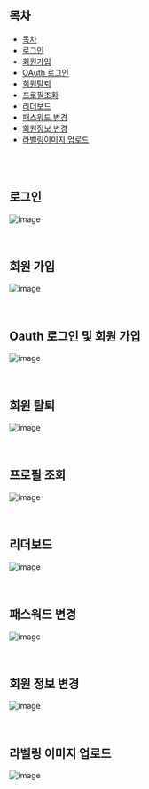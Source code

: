 ## 목차 

- [목차](#목차)
- [로그인](#로그인)
- [회원가입](#회원-가입)
- [OAuth 로그인](#Oauth-로그인-및-회원-가입)
- [회원탈퇴](#회원-탈퇴)
- [프로필조회](#프로필-조회)
- [리더보드](#리더보드)
- [패스워드 변경](#패스워드-변경)
- [회원정보 변경](#회원-정보-변경)
- [라벨링이미지 업로드](#라벨링-이미지-업로드)

<br><br>



## 로그인

![image](https://user-images.githubusercontent.com/87461692/170898751-e56fdcea-df59-4696-8acb-77e9b8b570db.png)

<br>

## 회원 가입
![image](https://user-images.githubusercontent.com/87461692/170898755-4a177c41-6b59-4ca0-a319-ef77f2a4bde4.png)

<br>

## Oauth 로그인 및 회원 가입
![image](https://user-images.githubusercontent.com/87461692/170898758-8210a860-a8c9-41da-a487-8387b9c7873b.png)

<br>

## 회원 탈퇴

![image](https://user-images.githubusercontent.com/87461692/170898759-0186850e-2c18-4353-9a6f-42b020652c95.png)

<br>

## 프로필 조회

![image](https://user-images.githubusercontent.com/87461692/170898761-ec82ac28-169c-472d-b87a-1d625832e62d.png)

<br>

## 리더보드
![image](https://user-images.githubusercontent.com/87461692/170898763-db060b7f-ddd4-46be-b35b-47c0913ee417.png)

<br>

## 패스워드 변경

![image](https://user-images.githubusercontent.com/87461692/170898765-4923b3ad-f3d9-48cf-845a-16748c71d257.png)


<br>

## 회원 정보 변경

![image](https://user-images.githubusercontent.com/87461692/170898766-a906ca70-5a6c-42db-afb0-1026cd41dfdd.png)


<br>

## 라벨링 이미지 업로드

![image](https://user-images.githubusercontent.com/87461692/170898767-77d66f06-2009-41cc-a873-3d1ca3a01ac3.png)
